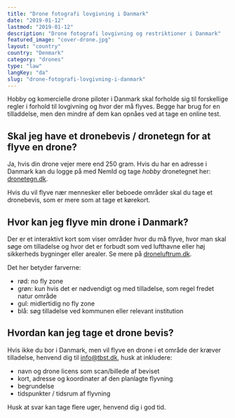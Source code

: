 ```yaml
---
title: "Drone fotografi lovgivning i Danmark"
date: "2019-01-12"
lastmod: "2019-01-12"
description: "Drone fotografi lovgivning og restriktioner i Danmark"
featured_image: "cover-drone.jpg"
layout: "country"
country: "Denmark"
category: "drones"
type: "law"
langKey: "da"
slug: "drone-fotografi-lovgivning-i-danmark"
---
```


Hobby og komercielle drone piloter i Danmark skal forholde sig til forskellige regler i forhold til lovgivning og hvor der må flyves. Begge har brug for en tilladdelse, men den mindre af dem kan opnåes ved at tage en online test.

## Skal jeg have et dronebevis / dronetegn for at flyve en drone?

Ja, hvis din drone vejer mere end 250 gram. Hvis du har en adresse i Danmark kan du logge på med NemId og tage _hobby_ dronetegnet her: [dronetegn.dk][].

Hvis du vil flyve nær mennesker eller beboede områder skal du tage et dronebevis, som er mere som at tage et kørekort.

## Hvor kan jeg flyve min drone i Danmark?

Der er et interaktivt kort som viser områder hvor du må flyve, hvor man skal søge om tilladelse og hvor det er forbudt som ved lufthavne eller høj sikkerheds bygninger eller arealer. Se mere på [droneluftrum.dk][].

Det her betyder farverne:

- rød: no fly zone
- grøn: kun hvis det er nødvendigt og med tilladelse, som regel fredet natur område
- gul: midlertidig no fly zone
- blå: søg tilladelse ved kommunen eller relevant institution

## Hvordan kan jeg tage et drone bevis?

Hvis ikke du bor i Danmark, men vil flyve en drone i et område der kræver tilladelse, henvend dig til [info@tbst.dk](mailto:info@tbst.dk), husk at inkludere:

- navn og drone licens som scan/billede af beviset
- kort, adresse og koordinater af den planlagte flyvning
- begrundelse
- tidspunkter / tidsrum af flyvning

Husk at svar kan tage flere uger, henvend dig i god tid.

[dronetegn.dk]: http://dronetegn.dk/
[droneluftrum.dk]: https://www.droneluftrum.dk/
[trafikstyrelsen.dk/da/droneregler]: http://www.trafikstyrelsen.dk/da/droneregler
